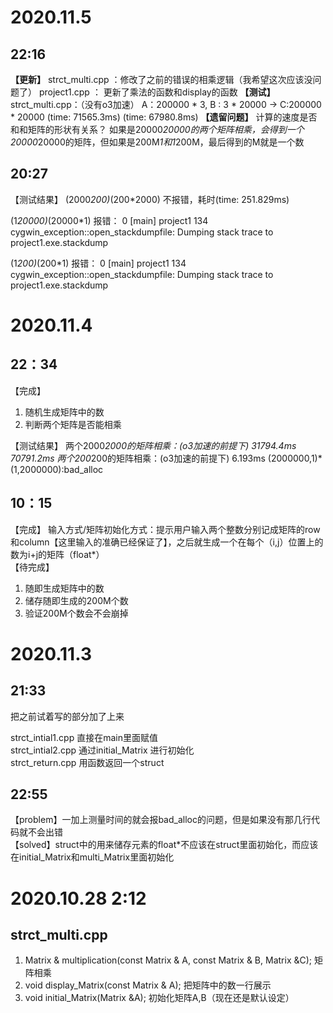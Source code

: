 # 2020.11.5
## 22:16 
**【更新】**
strct_multi.cpp ：修改了之前的错误的相乘逻辑（我希望这次应该没问题了）
project1.cpp ： 更新了乘法的函数和display的函数
**【测试】**
strct_multi.cpp：（没有o3加速）
A：200000 * 3, B : 3 * 20000 -> C:200000 * 20000
(time: 71565.3ms)
(time: 67980.8ms)
**【遗留问题】**
计算的速度是否和和矩阵的形状有关系？
如果是20000*20000的两个矩阵相乘，会得到一个20000*20000的矩阵，但如果是200M*1和1*200M，最后得到的M就是一个数

## 20:27
【测试结果】
(2000*200)*(200*2000)
不报错，耗时(time: 251.829ms)

(1*20000)*(20000*1)
报错：
 0 [main] project1 134 cygwin_exception::open_stackdumpfile: Dumping stack trace to project1.exe.stackdump

(1*200)*(200*1)
报错：
 0 [main] project1 134 cygwin_exception::open_stackdumpfile: Dumping stack trace to project1.exe.stackdump
 
# 2020.11.4
## 22：34
【完成】
1. 随机生成矩阵中的数
2. 判断两个矩阵是否能相乘

【测试结果】
两个2000*2000的矩阵相乘：(o3加速的前提下)
31794.4ms
70791.2ms
两个200*200的矩阵相乘：(o3加速的前提下)
6.193ms
(2000000,1)*(1,2000000):bad_alloc

## 10：15
【完成】
输入方式/矩阵初始化方式：提示用户输入两个整数分别记成矩阵的row和column【这里输入的准确已经保证了】，之后就生成一个在每个（i,j）位置上的数为i+j的矩阵（float*）  
【待完成】  
1. 随即生成矩阵中的数
2. 储存随即生成的200M个数
3. 验证200M个数会不会崩掉

# 2020.11.3
## 21:33 
把之前试着写的部分加了上来

strct_intial1.cpp 直接在main里面赋值   
strct_intial2.cpp 通过initial_Matrix 进行初始化   
strct_return.cpp 用函数返回一个struct  

## 22:55
【problem】一加上测量时间的就会报bad_alloc的问题，但是如果没有那几行代码就不会出错   
【solved】struct中的用来储存元素的float*不应该在struct里面初始化，而应该在initial_Matrix和multi_Matrix里面初始化  

# 2020.10.28 2:12
## strct_multi.cpp
1. Matrix & multiplication(const Matrix & A, const Matrix & B, Matrix &C);
矩阵相乘
2. void display_Matrix(const Matrix & A);
把矩阵中的数一行展示
3. void initial_Matrix(Matrix &A);
初始化矩阵A,B（现在还是默认设定）





